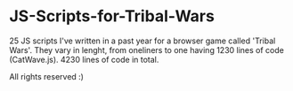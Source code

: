 # JS-Scripts-for-Tribal-Wars

25 JS scripts I've written in a past year for a browser game called 'Tribal Wars'.
They vary in lenght, from oneliners to one having 1230 lines of code (CatWave.js). 4230 lines of code in total.

All rights reserved :)
